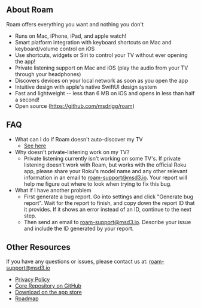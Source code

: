 ## About Roam

Roam offers everything you want and nothing you don't

-   Runs on Mac, iPhone, iPad, and apple watch!
-   Smart platform integration with keyboard shortcuts on Mac and keyboard/volume control on iOS
-   Use shortcuts, widgets or Siri to control your TV without ever opening the app!
-   Private listening support on Mac and iOS (play the audio from your TV through your headphones)
-   Discovers devices on your local network as soon as you open the app
-   Intuitive design with apple's native SwiftUI design system
-   Fast and lightweight -- less than 6 MB on iOS and opens in less than half a second!
-   Open source (https://github.com/msdrigg/roam)

## FAQ

- What can I do if Roam doesn't auto-discover my TV
    - [See here](/manually-add-tv)
- Why doesn't private-listening work on my TV?
    - Private listening currently isn't working on some TV's. If private listening doesn't work with Roam, but works with the official Roku app, please share your Roku's model name and any other relevant information in an email to [roam-support@msd3.io](mailto:roam-support@msd3.io).  Your report will help me figure out where to look when trying to fix this bug.
- What if I have another problem
    - First generate a bug report. Go into settings and click "Generate bug report". Wait for the report to finish, and copy down the report ID that it provides. If it shows an error instead of an ID, continue to the next step.
    - Then send an email to [roam-support@msd3.io](mailto:roam-support@msd3.io). Describe your issue and include the ID generated by your report.


## Other Resources

If you have any questions or issues, please contact us at: [roam-support@msd3.io](mailto:roam-support@msd3.io)

-   [Privacy Policy](/privacy)
-   [Core Repository on GitHub](https://github.com/msdrigg/roam)
-   [Download on the app store](https://apps.apple.com/us/app/roam/6469834197)
-   [Roadmap](/upcoming-work)
